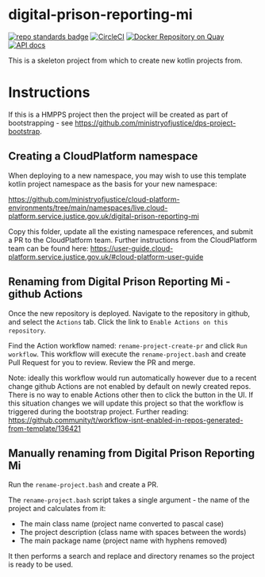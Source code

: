 # digital-prison-reporting-mi
[![repo standards badge](https://img.shields.io/badge/dynamic/json?color=blue&style=flat&logo=github&label=MoJ%20Compliant&query=%24.result&url=https%3A%2F%2Foperations-engineering-reports.cloud-platform.service.justice.gov.uk%2Fapi%2Fv1%2Fcompliant_public_repositories%2Fdigital-prison-reporting-mi)](https://operations-engineering-reports.cloud-platform.service.justice.gov.uk/public-github-repositories.html#digital-prison-reporting-mi "Link to report")
[![CircleCI](https://circleci.com/gh/ministryofjustice/digital-prison-reporting-mi/tree/main.svg?style=svg)](https://circleci.com/gh/ministryofjustice/digital-prison-reporting-mi)
[![Docker Repository on Quay](https://quay.io/repository/hmpps/digital-prison-reporting-mi/status "Docker Repository on Quay")](https://quay.io/repository/hmpps/digital-prison-reporting-mi)
[![API docs](https://img.shields.io/badge/API_docs_-view-85EA2D.svg?logo=swagger)](https://digital-prison-reporting-mi-dev.hmpps.service.justice.gov.uk/webjars/swagger-ui/index.html?configUrl=/v3/api-docs)

This is a skeleton project from which to create new kotlin projects from.

# Instructions

If this is a HMPPS project then the project will be created as part of bootstrapping - 
see https://github.com/ministryofjustice/dps-project-bootstrap.

## Creating a CloudPlatform namespace

When deploying to a new namespace, you may wish to use this template kotlin project namespace as the basis for your new namespace:

<https://github.com/ministryofjustice/cloud-platform-environments/tree/main/namespaces/live.cloud-platform.service.justice.gov.uk/digital-prison-reporting-mi>

Copy this folder, update all the existing namespace references, and submit a PR to the CloudPlatform team. Further instructions from the CloudPlatform team can be found here: <https://user-guide.cloud-platform.service.justice.gov.uk/#cloud-platform-user-guide>

## Renaming from Digital Prison Reporting Mi - github Actions

Once the new repository is deployed. Navigate to the repository in github, and select the `Actions` tab.
Click the link to `Enable Actions on this repository`.

Find the Action workflow named: `rename-project-create-pr` and click `Run workflow`.  This workflow will
execute the `rename-project.bash` and create Pull Request for you to review.  Review the PR and merge.

Note: ideally this workflow would run automatically however due to a recent change github Actions are not
enabled by default on newly created repos. There is no way to enable Actions other then to click the button in the UI.
If this situation changes we will update this project so that the workflow is triggered during the bootstrap project.
Further reading: <https://github.community/t/workflow-isnt-enabled-in-repos-generated-from-template/136421>

## Manually renaming from Digital Prison Reporting Mi

Run the `rename-project.bash` and create a PR.

The `rename-project.bash` script takes a single argument - the name of the project and calculates from it:
* The main class name (project name converted to pascal case) 
* The project description (class name with spaces between the words)
* The main package name (project name with hyphens removed)

It then performs a search and replace and directory renames so the project is ready to be used.
